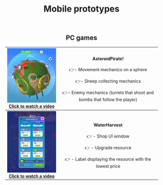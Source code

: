 <div align="center">
  <!-- MAIN HEAD -->
  <h1> Mobile prototypes<br /></h1>
  <h4><br /> </h4>
  <!-- Content -->
  <table>
    <tbody align="center">
      <tr>
        <!-- column 1 -->
        <th width="350px"> 
          <a href="https://youtube.com/shorts/IiTsqjVfT7U?feature=share" target="_blank">
            <img src="ReadmeResources/AsteroidPirate/1.png">
            Click to watch a video
        <!-- column 2 -->
        <td width="650px">
          <h4>AsteroidPirate!</h4>
          <p>👉- Movement mechanics on a sphere</p>
          <p>👉- Sheep collecting mechanics</p>
          <p>👉- Enemy mechanics (turrets that shoot and bombs that follow the player)</p>
        </td>
      </tr>
    </tbody>
            
  <tbody align="center">
      <tr>
        <!-- column 1 -->
        <th width="350px"> 
          <a href="https://youtube.com/shorts/f5EdHb_fP4Y?feature=share" target="_blank">
            <img src="ReadmeResources/Harvest/2.png">
            Click to watch a video
        <!-- column 2 -->
        <td width="650px">
          <h4>WaterHarvest</h4>
          <p>👉 - Shop UI window</p>
          <p>👉 - Upgrade resource</p>
          <p>👉 - Label displaying the resource with the lowest price</p>
        </td>
      </tr>
    </tbody>

  <h2> PC games <br /></h2>

